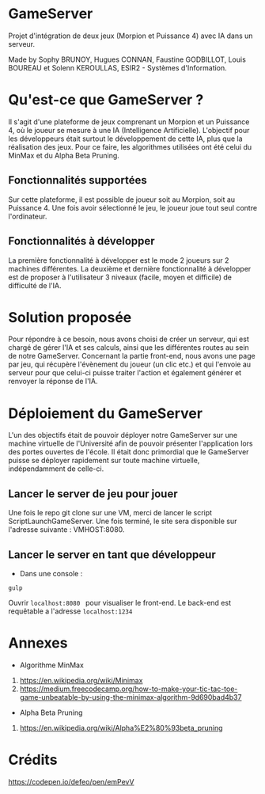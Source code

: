 # GameServer

Projet d'intégration de deux jeux (Morpion et Puissance 4) avec IA dans un serveur.

Made by Sophy BRUNOY, Hugues CONNAN, Faustine GODBILLOT, Louis BOUREAU et Solenn KEROULLAS, ESIR2 - Systèmes d'Information.

# Qu'est-ce que GameServer ?

Il s'agit d'une plateforme de jeux comprenant un Morpion et un Puissance 4, où le joueur se mesure à une IA (Intelligence Artificielle). L'objectif pour les développeurs était surtout le développement de cette IA, plus que la réalisation des jeux. Pour ce faire, les algorithmes utilisées ont été celui du MinMax et du Alpha Beta Pruning.

## Fonctionnalités supportées
Sur cette plateforme, il est possible de joueur soit au Morpion, soit au Puissance 4. Une fois avoir sélectionné le jeu, le joueur joue tout seul contre l'ordinateur.

## Fonctionnalités à développer
La première fonctionnalité à développer est le mode 2 joueurs sur 2 machines différentes. La deuxième et dernière fonctionnalité à développer est de proposer à l'utilisateur 3 niveaux (facile, moyen et difficile) de difficulté de l'IA.

# Solution proposée
Pour répondre à ce besoin, nous avons choisi de créer un serveur, qui est chargé de gérer l'IA et ses calculs, ainsi que les différentes routes au sein de notre GameServer. Concernant la partie front-end, nous avons une page par jeu, qui récupère l'évènement du joueur (un clic etc.) et qui l'envoie au serveur pour que celui-ci puisse traiter l'action et également générer et renvoyer la réponse de l'IA.

# Déploiement du GameServer
L'un des objectifs était de pouvoir déployer notre GameServer sur une machine virtuelle de l'Université afin de pouvoir présenter l'application lors des portes ouvertes de l'école. Il était donc primordial que le GameServer puisse se déployer rapidement sur toute machine virtuelle, indépendamment de celle-ci.

## Lancer le server de jeu pour jouer

Une fois le repo git clone sur une VM, merci de lancer le script ScriptLaunchGameServer. Une fois terminé, le site sera disponible sur l'adresse suivante : VMHOST:8080.

## Lancer le server en tant que développeur
* Dans une console :
```
gulp
```
Ouvrir ```localhost:8080 ``` pour visualiser le front-end. Le back-end est requêtable a l'adresse ``` localhost:1234 ```

# Annexes
* Algorithme MinMax

1. https://en.wikipedia.org/wiki/Minimax
2. https://medium.freecodecamp.org/how-to-make-your-tic-tac-toe-game-unbeatable-by-using-the-minimax-algorithm-9d690bad4b37

* Alpha Beta Pruning
1. https://en.wikipedia.org/wiki/Alpha%E2%80%93beta_pruning

# Crédits
https://codepen.io/defeo/pen/emPevV

